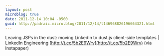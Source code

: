 ```yaml
---
layout: post
microblog: true
date: 2011-12-14 10:04 -0500
guid: http://padraic.micro.blog/2011/12/14/t146968826196664321.html
---
```

Leaving JSPs in the dust: moving LinkedIn to dust.js client-side templates | LinkedIn Engineering [http://t.co/5b2E9Wrv](http://t.co/5b2E9Wrv) (via Instapaper)
